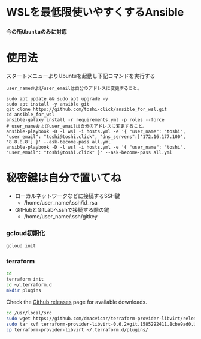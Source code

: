 # WSLを最低限使いやすくするAnsible

### `今の所Ubuntuのみに対応`

# 使用法
スタートメニューよりUbuntuを起動し下記コマンドを実行する

`user_nameおよびuser_emailは自分のアドレスに変更すること。`
```
sudo apt update && sudo apt upgrade -y
sudo apt install -y ansible git
git clone https://github.com/toshi-click/ansible_for_wsl.git
cd ansible_for_wsl
ansible-galaxy install -r requirements.yml -p roles --force
# user_nameおよびuser_emailは自分のアドレスに変更すること。
ansible-playbook -D -l wsl -i hosts.yml -e '{ "user_name": "toshi", "user_email": "toshi@toshi.click", "dns_servers":['172.16.177.100', '8.8.8.8'] }' --ask-become-pass all.yml
ansible-playbook -D -l wsl -i hosts.yml -e '{ "user_name": "toshi", "user_email": "toshi@toshi.click" }' --ask-become-pass all.yml
```

# 秘密鍵は自分で置いてね
* ローカルネットワークなどに接続するSSH鍵
    * /home/user_name/.ssh/id_rsa
* GitHubとGitLabへsshで接続する際の鍵
    * /home/user_name/.ssh/gitkey

### gcloud初期化
```bash
gcloud init
```

### terraform
```bash
cd 
terraform init
cd ~/.terraform.d
mkdir plugins
```
Check the [Github releases](https://github.com/dmacvicar/terraform-provider-libvirt/releases) page for available downloads.

```bash
cd /usr/local/src
sudo wget https://github.com/dmacvicar/terraform-provider-libvirt/releases/download/v0.6.2/terraform-provider-libvirt-0.6.2+git.1585292411.8cbe9ad0.Ubuntu_18.04.amd64.tar.gz
sudo tar xvf terraform-provider-libvirt-0.6.2+git.1585292411.8cbe9ad0.Ubuntu_18.04.amd64.tar.gz
cp terraform-provider-libvirt ~/.terraform.d/plugins/
```

